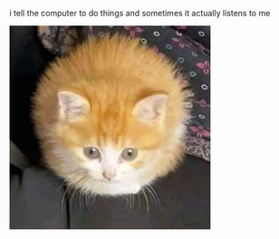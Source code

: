 i tell the computer to do things and sometimes it actually listens to me
<!--START_SECTION:update_image-->
<img src=https://raw.githubusercontent.com/sneakykestrel/sneakykestrel/main/.github/images/the-dot.jpg height="" width="" align=left alt=kitty />
<!--END_SECTION:update_image-->

